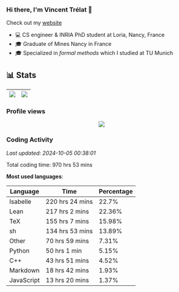 ### Hi there, I'm Vincent Trélat 👋

Check out my [website](https://vtrelat.github.io)

-   💻 CS engineer & INRIA PhD student at Loria, Nancy, France
-   🎓 Graduate of Mines Nancy in France
-   🎓 Specialized in _formal methods_ which I studied at TU Munich

## 📊 **Stats**

| <img align="center" src="https://readme-stats.clckblog.space/api?username=VTrelat&show_icons=true&include_all_commits=true&theme=tokyonight&hide_border=true" /> | <img align="center" src="https://readme-stats.clckblog.space/api/top-langs/?username=VTrelat&layout=compact&theme=tokyonight&hide_border=true" /> |
| ---------------------------------------------------------------------------------------------------------------------------------------------------------------- | ------------------------------------------------------------------------------------------------------------------------------------------------- |

### Profile views

<p align="center">
 <img src="https://profile-counter.glitch.me/VTrelat/count.svg" />
</p>

<!--automations-->
### Coding Activity
_Last updated: 2024-10-05 00:38:01_

Total coding time: 970 hrs 53 mins

**Most used languages**:

| Language | Time | Percentage |
| ------------- | ------------- | ------------- |
| Isabelle | 220 hrs 24 mins | 22.7% |
| Lean | 217 hrs 2 mins | 22.36% |
| TeX | 155 hrs 7 mins | 15.98% |
| sh | 134 hrs 53 mins | 13.89% |
| Other | 70 hrs 59 mins | 7.31% |
| Python | 50 hrs 1 min | 5.15% |
| C++ | 43 hrs 51 mins | 4.52% |
| Markdown | 18 hrs 42 mins | 1.93% |
| JavaScript | 13 hrs 20 mins | 1.37% |

